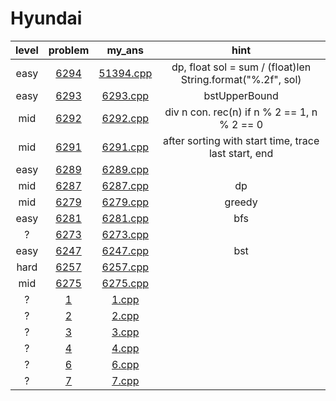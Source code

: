 # Hyundai
| level | problem | my_ans | hint |
| :--: | :--: | :--: | :--: |
| easy | [6294](https://softeer.ai/practice/6294) | [51394.cpp](./51394/51394.cpp) | dp, float sol = sum / (float)len String.format("%.2f", sol) |
| easy | [6293](https://softeer.ai/practice/6293) | [6293.cpp](./6293/6293.cpp) | bstUpperBound |
| mid | [6292](https://softeer.ai/practice/6292) | [6292.cpp](./6292/6292.cpp) | div n con. rec(n) if n % 2 == 1, n % 2 == 0 |
| mid | [6291](https://softeer.ai/practice/6291) | [6291.cpp](./6291/6291.cpp) | after sorting with start time, trace last start, end |
| easy | [6289](https://softeer.ai/practice/6289) | [6289.cpp](./6289/6289.cpp) |  |
| mid | [6287](https://softeer.ai/practice/6287) | [6287.cpp](./6287/6287.cpp) | dp |
| mid | [6279](https://softeer.ai/practice/6279) | [6279.cpp](./6279/6279.cpp) | greedy |
| easy | [6281](https://softeer.ai/practice/6281) | [6281.cpp](./6281/6281.cpp) | bfs |
| ? | [6273](https://softeer.ai/practice/6273) | [6273.cpp](./6273/6273.cpp) |  |
| easy | [6247](https://softeer.ai/practice/6247) | [6247.cpp](./6247/6247.cpp) | bst |
| hard | [6257](https://softeer.ai/practice/6257) | [6257.cpp](./6257/6257.cpp) |  |
| mid | [6275](https://softeer.ai/practice/6275) | [6275.cpp](./6275/6275.cpp) |  |
| ? | [1](https://www.acmicpc.net/problem/1) | [1.cpp](./1/1.cpp) |  |
| ? | [2](https://www.acmicpc.net/problem/2) | [2.cpp](./2/2.cpp) |  |
| ? | [3](https://www.acmicpc.net/problem/3) | [3.cpp](./3/3.cpp) |  |
| ? | [4](https://www.acmicpc.net/problem/4) | [4.cpp](./4/4.cpp) |  |
| ? | [6](https://www.acmicpc.net/problem/6) | [6.cpp](./6/6.cpp) |  |
| ? | [7](https://www.acmicpc.net/problem/7) | [7.cpp](./7/7.cpp) |  |
